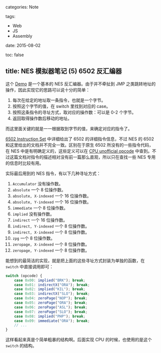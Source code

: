 categories: Note

tags:

- Web
- JS
- Assembly

date: 2015-08-02

toc: false

title: NES 模拟器笔记 (5) 6502 反汇编器
---

这个 [Demo](http://ewind.us/h5/jFami/disassembler.html) 是一个基本的 NES 反汇编器。由于并不牵扯到 JMP 之类跳转地址的操作，因此实现它的思路可以说十分的简单：

1. 每次在给定的地址取一条指令，也就是一个字节。
2. 按照这个字节的值，在 switch 里找到对应的 case。
3. 按照这条指令的寻址方式，取对应的操作数：可以是 0-2 个字节。
4. 返回取得操作数后移动的地址。

<!--more-->

而这里面关键的就是一一根据取到字节的值，来确定对应的指令了。

[6502 Instruction Set](http://www.e-tradition.net/bytes/6502/6502_instruction_set.html) 中详细给出了 6502 的详细指令信息，不过 NES 的 6502 和这里给出的文档并不完全一致。区别在于原生 6502 所没有的一些指令代码，在 NES 中是有明确定义的，这些定义可以在 [CPU unofficial opcode](http://wiki.nesdev.com/w/index.php/CPU_unofficial_opcodes) 中查到。不过这篇文档对指令的描述相对没有前一篇那么直观，所以只在查找一些 NES 专用的信息时比较有用。

实际最后用到的 NES 指令，有以下几种寻址方式：

1. `Accumulator` 没有操作数。
2. `absolute` 一个 8 位操作数。
3. `absolute, X-indexed` 一个 16 位操作数。
4. `absolute, Y-indexed` 一个 16 位操作数。
5. `immediate` 一个 8 位操作数。
6. `implied` 没有操作数。
7. `indirect` 一个 16 位操作数。
8. `indirect, Y-indexed` 一个 8 位操作数。
9. `indirect, X-indexed` 一个 8 位操作数。
10. `zpg` 一个 8 位操作数。
11. `zeropage, X-indexed` 一个 8 位操作数。
12. `zeropage, Y-indexed` 一个 8 位操作数。

能想到的最简洁的实现，就是把上面的这些寻址方式封装为单独的函数，在 `switch` 中直接调用即可：

``` js
switch (opcode) {
    case 0x00: implied("BRK"); break;
    case 0x01: indirectX("ORA"); break;
    case 0x02: implied("KIL"); break;
    case 0x03: indirectX("SLO"); break;
    case 0x04: zeroPage("NOP"); break;
    case 0x05: zeroPage("ORA"); break;
    case 0x06: zeroPage("ASL"); break;
    case 0x07: zeroPage("SLO"); break;
    case 0x08: implied("PHP"); break;
    case 0x09: immediate("ORA"); break;
    // ...
}
```

这样看起来真是个简单粗暴的结构啊。后面实现 CPU 的时候，也使用的是这个 `switch` 的结构。
